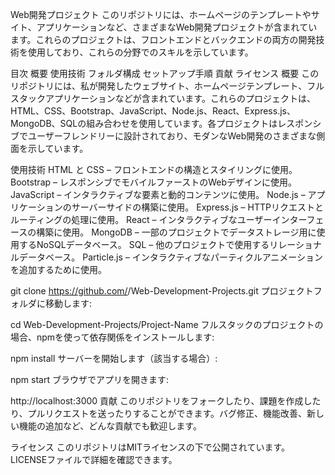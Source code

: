 Web開発プロジェクト
このリポジトリには、ホームページのテンプレートやサイト、アプリケーションなど、さまざまなWeb開発プロジェクトが含まれています。これらのプロジェクトは、フロントエンドとバックエンドの両方の開発技術を使用しており、これらの分野でのスキルを示しています。

目次
概要
使用技術
フォルダ構成
セットアップ手順
貢献
ライセンス
概要
このリポジトリには、私が開発したウェブサイト、ホームページテンプレート、フルスタックアプリケーションなどが含まれています。これらのプロジェクトは、HTML、CSS、Bootstrap、JavaScript、Node.js、React、Express.js、MongoDB、SQLの組み合わせを使用しています。各プロジェクトはレスポンシブでユーザーフレンドリーに設計されており、モダンなWeb開発のさまざまな側面を示しています。

使用技術
HTML と CSS – フロントエンドの構造とスタイリングに使用。
Bootstrap – レスポンシブでモバイルファーストのWebデザインに使用。
JavaScript – インタラクティブな要素と動的コンテンツに使用。
Node.js – アプリケーションのサーバーサイドの構築に使用。
Express.js – HTTPリクエストとルーティングの処理に使用。
React – インタラクティブなユーザーインターフェースの構築に使用。
MongoDB – 一部のプロジェクトでデータストレージ用に使用するNoSQLデータベース。
SQL – 他のプロジェクトで使用するリレーショナルデータベース。
Particle.js – インタラクティブなパーティクルアニメーションを追加するために使用。


git clone https://github.com/<Your-Username>/Web-Development-Projects.git
プロジェクトフォルダに移動します:

cd Web-Development-Projects/Project-Name
フルスタックのプロジェクトの場合、npmを使って依存関係をインストールします:


npm install
サーバーを開始します（該当する場合）:


npm start
ブラウザでアプリを開きます:


http://localhost:3000
貢献
このリポジトリをフォークしたり、課題を作成したり、プルリクエストを送ったりすることができます。バグ修正、機能改善、新しい機能の追加など、どんな貢献でも歓迎します。

ライセンス
このリポジトリはMITライセンスの下で公開されています。LICENSEファイルで詳細を確認できます。
